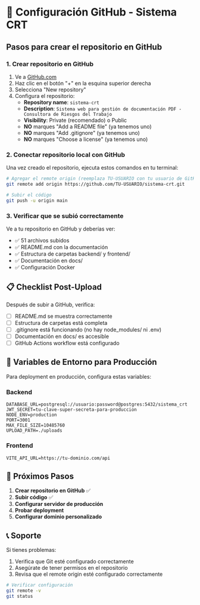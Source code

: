 # 🚀 Configuración GitHub - Sistema CRT

## Pasos para crear el repositorio en GitHub

### 1. Crear repositorio en GitHub
1. Ve a [GitHub.com](https://github.com)
2. Haz clic en el botón "+" en la esquina superior derecha
3. Selecciona "New repository"
4. Configura el repositorio:
   - **Repository name**: `sistema-crt`
   - **Description**: `Sistema web para gestión de documentación PDF - Consultora de Riesgos del Trabajo`
   - **Visibility**: Private (recomendado) o Public
   - **NO** marques "Add a README file" (ya tenemos uno)
   - **NO** marques "Add .gitignore" (ya tenemos uno)
   - **NO** marques "Choose a license" (ya tenemos uno)

### 2. Conectar repositorio local con GitHub

Una vez creado el repositorio, ejecuta estos comandos en tu terminal:

```bash
# Agregar el remote origin (reemplaza TU-USUARIO con tu usuario de GitHub)
git remote add origin https://github.com/TU-USUARIO/sistema-crt.git

# Subir el código
git push -u origin main
```

### 3. Verificar que se subió correctamente

Ve a tu repositorio en GitHub y deberías ver:
- ✅ 51 archivos subidos
- ✅ README.md con la documentación
- ✅ Estructura de carpetas backend/ y frontend/
- ✅ Documentación en docs/
- ✅ Configuración Docker

## 📋 Checklist Post-Upload

Después de subir a GitHub, verifica:

- [ ] README.md se muestra correctamente
- [ ] Estructura de carpetas está completa
- [ ] .gitignore está funcionando (no hay node_modules/ ni .env)
- [ ] Documentación en docs/ es accesible
- [ ] GitHub Actions workflow está configurado

## 🔧 Variables de Entorno para Producción

Para deployment en producción, configura estas variables:

### Backend
```env
DATABASE_URL=postgresql://usuario:password@postgres:5432/sistema_crt
JWT_SECRET=tu-clave-super-secreta-para-produccion
NODE_ENV=production
PORT=3001
MAX_FILE_SIZE=10485760
UPLOAD_PATH=./uploads
```

### Frontend
```env
VITE_API_URL=https://tu-dominio.com/api
```

## 🚀 Próximos Pasos

1. **Crear repositorio en GitHub** ✅
2. **Subir código** ✅
3. **Configurar servidor de producción**
4. **Probar deployment**
5. **Configurar dominio personalizado**

## 📞 Soporte

Si tienes problemas:
1. Verifica que Git esté configurado correctamente
2. Asegúrate de tener permisos en el repositorio
3. Revisa que el remote origin esté configurado correctamente

```bash
# Verificar configuración
git remote -v
git status
```